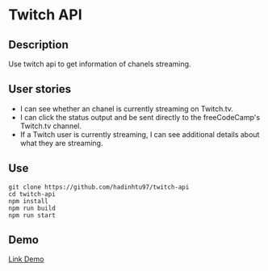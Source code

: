 # Twitch API

## Description
Use twitch api to get information of chanels streaming.

## User stories
*  I can see whether an chanel is currently streaming on Twitch.tv.
*  I can click the status output and be sent directly to the freeCodeCamp's Twitch.tv channel.
*  If a Twitch user is currently streaming, I can see additional details about what they are streaming.

## Use
```
git clone https://github.com/hadinhtu97/twitch-api
cd twitch-api
npm install
npm run build
npm run start
```

## Demo
[Link Demo](https://twitch-api.hadinhtu97.repl.co/)